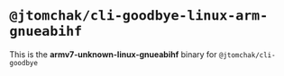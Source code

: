 # `@jtomchak/cli-goodbye-linux-arm-gnueabihf`

This is the **armv7-unknown-linux-gnueabihf** binary for `@jtomchak/cli-goodbye`
